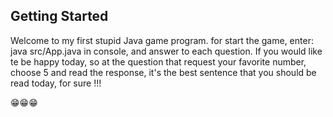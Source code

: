## Getting Started

Welcome to my first stupid Java game program.
for start the game, enter: java src/App.java in console, and answer to each question.
If you would like te be happy today, so at the question that request your favorite number, 
choose 5 and read the response, it's the best sentence that you should be read today,
for sure !!!

😁😁😁
